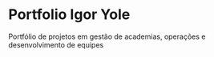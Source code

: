 # Portfolio Igor Yole
Portfólio de projetos em gestão de academias, operações e desenvolvimento de equipes
